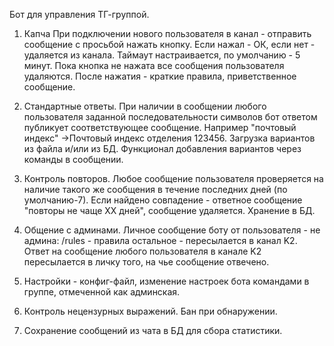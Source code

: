 Бот для управления ТГ-группой.
1. Капча
При подключении нового пользователя в канал - отправить сообщение с просьбой нажать кнопку. Если нажал - ОК, если нет - удаляется из канала. Таймаут настраивается, по умолчанию - 5 минут. Пока кнопка не нажата все сообщения пользователя удаляются.
После нажатия - краткие правила, приветственное сообщение.

2. Стандартные ответы.
При наличии в сообщении любого пользователя заданной последовательности символов бот ответом публикует соответствующее сообщение. Например "почтовый индекс" ->Почтовый индекс отделения 123456. Загрузка вариантов из файла и/или из БД. Функционал добавления вариантов через команды в сообщении.

3. Контроль повторов.
Любое сообщение пользователя проверяется на наличие такого же сообщения в течение последних дней (по умолчанию-7). Если найдено совпадение - ответное сообщение "повторы не чаще ХХ дней", сообщение удаляется. Хранение в БД.

4. Общение с админами.
Личное сообщение боту от пользователя - не админа:
/rules - правила
остальное - пересылается в канал K2. Ответ на сообщение любого пользователя в канале K2 пересылается в личку того, на чье сообщение отвечено.

5. Настройки - конфиг-файл, изменение настроек бота командами в группе, отмеченной как админская.
6. Контроль нецензурных выражений. Бан при обнаружении.
7. Сохранение сообщений из чата в БД для сбора статистики. 
